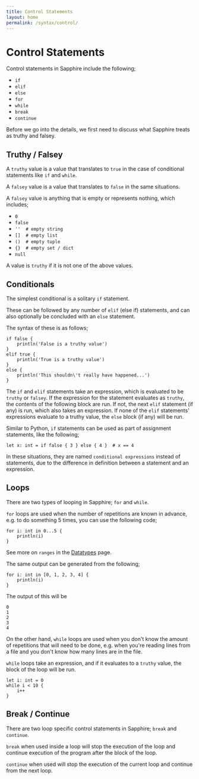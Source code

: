 ```yaml
---
title: Control Statements
layout: home
permalink: /syntax/control/
---
```


# Control Statements

Control statements in Sapphire include the following;

- `if`
- `elif`
- `else`
- `for`
- `while`
- `break`
- `continue`

Before we go into the details, we first need to discuss what Sapphire treats as truthy and falsey.

## Truthy / Falsey

A `truthy` value is a value that translates to `true` in the case of conditional statements like `if` and `while`.

A `falsey` value is a value that translates to `false` in the same situations.

A `falsey` value is anything that is empty or represents nothing, which includes;
- `0`
- `false`
- `''  # empty string`
- `[]  # empty list`
- `()  # empty tuple`
- `{}  # empty set / dict`
- `null`

A value is `truthy` if it is not one of the above values.

## Conditionals

The simplest conditional is a solitary `if` statement.

These can be followed by any number of `elif` (else if) statements, and can also optionally be concluded with an `else` statement.

The syntax of these is as follows;

```sapphire
if false {
    println('False is a truthy value')
}
elif true {
    println('True is a truthy value')
}
else {
    println('This shouldn\'t really have happened...')
}
```

The `if` and `elif` statements take an expression, which is evaluated to be `truthy` or `falsey`.
If the expression for the statement evaluates as `truthy`, the contents of the following block are run.
If not, the next `elif` statement (if any) is run, which also takes an expression.
If none of the `elif` statements' expressions evaluate to a truthy value, the `else` block (if any) will be run.

Similar to Python, `if` statements can be used as part of assignment statements, like the following;

```sapphire
let x: int = if false { 3 } else { 4 }  # x == 4
```

In these situations, they are named `conditional expressions` instead of statements, due to the difference in definition between a statement and an expression.

## Loops

There are two types of looping in Sapphire; `for` and `while`.

`for` loops are used when the number of repetitions are known in advance, e.g. to do something 5 times, you can use the following code;

```sapphire
for i: int in 0...5 {
    println(i)
}
```
See more on `ranges` in the [Datatypes](/syntax/datatypes/#ranges) page.

The same output can be generated from the following;

```sapphire
for i: int in [0, 1, 2, 3, 4] {
    println(i)
}
```

The output of this will be
```sapphire
0
1
2
3
4
```

On the other hand, `while` loops are used when you don't know the amount of repetitions that will need to be done, e.g. when you're reading lines from a file and you don't know how many lines are in the file.

`while` loops take an expression, and if it evaluates to a `truthy` value, the block of the loop will be run.

```sapphire
let i: int = 0
while i < 10 {
    i++
}
```

## Break / Continue

There are two loop specific control statements in Sapphire; `break` and `continue`.

`break` when used inside a loop will stop the execution of the loop and continue execution of the program after the block of the loop.

`continue` when used will stop the execution of the current loop and continue from the next loop.
